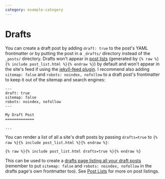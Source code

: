 ```yaml
---
category: example-category
---
```


Drafts
======

You can create a draft post by adding `draft: true` to the post's YAML frontmatter
or by putting the post in a `_drafts/` directory instead of the `_posts/` directory.
Drafts won't appear in [post lists](./2019-12-22-post-lists.md) (generated by `{% raw %}{% include post_list.html %}{% endraw %}`)
by default and won't appear in the site's feed if using the [jekyll-feed plugin](https://github.com/jekyll/jekyll-feed).
I recommend also adding `sitemap: false` and `robots: noindex, nofollow` to a
draft post's frontmatter to keep it out of the sitemap and search engines:

    ---
    draft: true
    sitemap: false
    robots: noindex, nofollow
    ---

    My Draft Post
    =============

    ...

You can render a list of all a site's draft posts by passing `drafts=true` to
`{% raw %}{% include post_list.html %}{% endraw %}`:

```liquid
{% raw %}{% include post_list.html drafts=true %}{% endraw %}
```

This can be used to create a [drafts page listing all your draft posts](../drafts.md)
(remember to put `sitemap: false` and `robots: noindex, nofollow` in the drafts page's own frontmatter too).
See [Post Lists](./2019-12-22-post-lists.md) for more on post listings.
